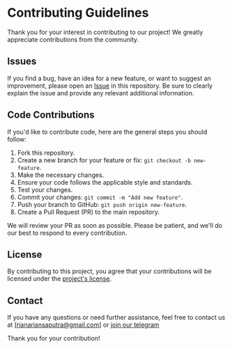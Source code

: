 # Contributing Guidelines

Thank you for your interest in contributing to our project! We greatly appreciate contributions from the community.

## Issues

If you find a bug, have an idea for a new feature, or want to suggest an improvement, please open an [Issue](https://github.com/Rhyanz46/go-map-validator/issues) in this repository. Be sure to clearly explain the issue and provide any relevant additional information.

## Code Contributions

If you'd like to contribute code, here are the general steps you should follow:

1. Fork this repository.
2. Create a new branch for your feature or fix: `git checkout -b new-feature`.
3. Make the necessary changes.
4. Ensure your code follows the applicable style and standards.
5. Test your changes.
6. Commit your changes: `git commit -m "Add new feature"`.
7. Push your branch to GitHub: `git push origin new-feature`.
8. Create a Pull Request (PR) to the main repository.

We will review your PR as soon as possible. Please be patient, and we'll do our best to respond to every contribution.

## License

By contributing to this project, you agree that your contributions will be licensed under the [project's license](https://github.com/Rhyanz46/go-map-validator/blob/main/LICENSE).

## Contact

If you have any questions or need further assistance, feel free to contact us at [rianariansaputra@gmail.com] or [join our telegram](https://t.me/addlist/Wi84VFNkvz85MWFl)

Thank you for your contribution!
